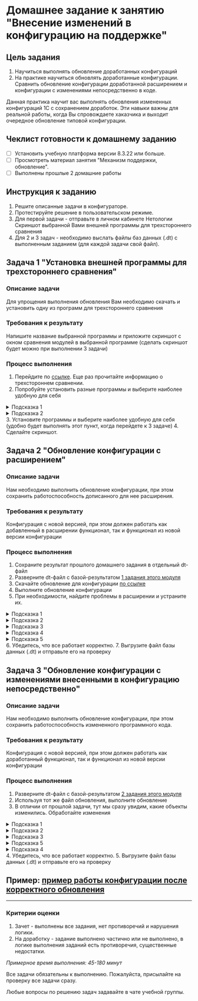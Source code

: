 # Домашнее задание к занятию "Внесение изменений в конфигурацию на поддержке"

## Цель задания

1. Научиться выполнять обновление доработанных конфигураций
2. На практике научиться обновлять доработанные конфигурации. Сравнить обновление конфигурации доработанной расширением и конфигурации с изменениями непосредственно в коде.

Данная практика научит вас выполнять обновления измененных конфигураций 1С с сохранением доработок. Эти навыки важны для реальной работы, когда Вы спровождаете хаказчика и выходит очередное обновление типовой конфигурации.

## Чеклист готовности к домашнему заданию

- [ ] Установить учебную платформа версии 8.3.22 или больше.
- [ ] Просмотреть материал занятия "Механизм поддержки, обновление".
- [ ] Выполнены прошлые 2 домашние работы

## Инструкция к заданию

1. Решите описанные задачи в конфигураторе.
2. Протестируйте решение в пользовательском режиме.
3. Для первой задачи - отправьте в личном кабинете Нетологии Скриншот выбранной Вами внешней программы для трехстороннего сравнения
4. Для 2 и 3 задач - необходимо выслать файлы баз данных (.dt) с выполненным заданием (для каждой задачи свой файл).

## Задача 1 "Установка внешней программы для трехстороннего сравнения"

### Описание задачи
Для упрощения выполнения обновления Вам необходимо скачать и установить одну из программ для трехстороннего сравнения

### Требования к результату
Напишите название выбранной программы и приложите скриншот с окном сравнения модулей в выбранной программе (сделать скриншот будет можно при выполнении 3 задачи)

### Процесс выполнения
1. Перейдите по [ссылке](https://wonderland.v8.1c.ru/blog/razvitie-sravneniya-obedineniya-moduley/). Еще раз прочитайте информацию о трехстороннем сравнении.
2. Попробуйте установить разные программы и выберите наиболее удобную для себя
<details>
  <summary>Подсказка 1</summary>
  Наиболее популярными являются Kdiff3 и Perforce P4Merge. Вероятно, и Вам они могут приглянуться.
</details>
<details>
  <summary>Подсказка 2</summary>
  К сожалению, некоторые ссылки могут не открываться без VPN.
</details>
3. Установите программы и выберите наиболее удобную для себя (удобно будет выполнять этот пункт, когда перейдете к 3 задаче)
4. Сделайте скриншот.

## Задача 2 "Обновление конфигурации с расширением"

### Описание задачи
Нам необходимо выполнить обновление конфигурации, при этом сохранить работоспособность дописанного для нее расширения.

### Требования к результату
Конфигурация с новой версией, при этом должен работать как добавленный в расширении функционал, так и функционал из новой версии конфигурации

### Процесс выполнения
1. Сохраните результат прошлого домашнего задания в отдельный dt-файл
2. Разверните dt-файл с базой-результатом [1 задания этого модуля](homework-11-1.md)
3. Скачайте обновление для конфигурации [по ссылке](src/update.cfu)
4. Выполните обновление конфигурации
5. При необходимости, найдите проблемы в расширении и устраните их.
<details>
  <summary>Подсказка 1</summary>
  При выполнении обновления, так как конфигурация находится на полной поддержке, никаких дополнительных окон не появится, 1С просто сообщит о том что конфигурация обновлена
</details>
<details>
  <summary>Подсказка 2</summary>
  Запустите приложение в пользовательском режиме и проверьте, что тот функционал, который Вы дорабатывали, продолжает работать.
</details>
<details>
  <summary>Подсказка 3</summary>
  В справочнике Контрагенты появилась табличная часть "Приобретенная номенклатура", но это никак не пересекается с Вашими доработками (если Вы не добавляли на форму контрагентов отдельных команд и полей для работы с контактными лицами)
</details>
<details>
  <summary>Подсказка 4</summary>
  А вот при открытии формы документа "Заказ покупателя", можно увидеть предупреждение, что возник конфликт с расширением. Теперь, при изменении строки, применяется только скидка указанная в табличной части, но скидка указанная в шапке документа игнорируется. Надо доработать расширение так, чтобы скидки суммировались, но при этом не превышали 100%
</details>
<details>
  <summary>Подсказка 5</summary>
  Перенесите в блок "Удаление" новый код и доолните свой код в блоке Вставка так, чтобы читывался процент из табличной части
</details>
6. Убедитесь, что все работает корректно.
7. Выгрузите файл базы данных (.dt) и отправьте его на проверку

## Задача 3 "Обновление конфигурации с изменениями внесенными в конфигурацию непосредственно"

### Описание задачи
Нам необходимо выполнить обновление конфигурации, при этом сохранить работоспособность измененного программного кода.

### Требования к результату
Конфигурация с новой версией, при этом должен работать как доработанный функционал, так и функционал из новой версии конфигурации

### Процесс выполнения
1. Разверните dt-файл с базой-результатом [2 задания этого модуля](homework-11-2.md)
2. Используя тот же файл обновления, выполните обновление
3. В отличии от прошлой задачи, тут мы сразу увидим, какие объекты изменились. Обработайте изменения
<details>
  <summary>Подсказка 1</summary>
  Используйте режим "Показывать только дважды измененные свойства" чтобы не анализировать лишнее
</details>
<details>
  <summary>Подсказка 2</summary>
  Сделайте скриншот с программой трехстороннего сравнения
</details>
<details>
  <summary>Подсказка 3</summary>
  В форме документа поменялся программный код, убедитесь, что с добавленных Вами процедур сняты флажки (чтобы они не удалились)
  
  При этом на всех процедурах, которые добавлены в модуль флажки должны стоять
</details>
<details>
  <summary>Подсказка 5</summary>
  Некоторые процедуры, как-будто, не изменились. Однако, они были перенесены в новые области кода. Сохраните эти изменения.
</details>
<details>
  <summary>Подсказка 4</summary>
  Доработайте процедуру расчета строки
</details>
4. Убедитесь, что все работает корректно.
5. Выгрузите файл базы данных (.dt) и отправьте его на проверку

## Пример: [пример работы конфигурации после корректного обновления](examples/HW_11_3_example.md)

------

### Критерии оценки

1. Зачет - выполнены все задания, нет противоречий и нарушения логики. 
2. На доработку - задание выполнено частично или не выполнено, в логике выполнения заданий есть противоречия, существенные недостатки.

*Примерное время выполнения: 45-180 минут*

Все задачи обязательны к выполнению. Пожалуйста, присылайте на проверку все задачи сразу.

Любые вопросы по решению задач задавайте в чате учебной группы.

